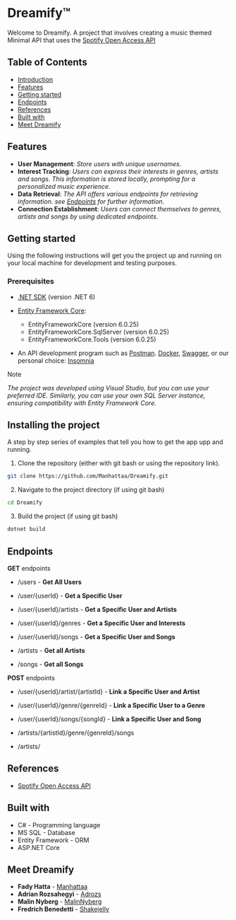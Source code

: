 # Dreamify™
Welcome to Dreamify. A project that involves creating a music themed Minimal API that uses the [Spotify Open Access API](https://developer.spotify.com/documentation/web-api)

## Table of Contents
 - [Introduction](#dreamify)
 - [Features](#features)
 - [Getting started](#getting-started)
 - [Endpoints](#endpoints)
 - [References](#references)
 - [Built with](#built-with)
 - [Meet Dreamify](#meet-dreamify)


## Features

- **User Management**: *Store users with unique usernames*.
- **Interest Tracking**: *Users can express their interests in genres, artists and songs. This information is stored locally, prompting for a personalized music experience*.
- **Data Retrieval**: *The API offers various endpoints for retrieving information. see [Endpoints](#endpoints) for further information*.
- **Connection Establishment**: *Users can connect themselves to genres, artists and songs by using dedicated endpoints*.

## Getting started

Using the following instructions will get you the project up and running on your local machine for development and testing purposes.

### Prerequisites

- [.NET SDK](https://dotnet.microsoft.com/download) (version .NET 6)
- [Entity Framework Core](https://docs.microsoft.com/en-us/ef/core/):
  * EntityFrameworkCore (version 6.0.25)
  * EntityFrameworkCore.SqlServer (version 6.0.25)
  * EntityFrameworkCore.Tools (version 6.0.25)

- An API development program such as [Postman](https://www.postman.com//). [Docker](https://www.docker.com/), [Swagger](https://swagger.io/), or our personal choice: [Insomnia](https://insomnia.rest/)

> [!NOTE]
> _The project was developed using Visual Studio, but you can use your preferred IDE.
> Similarly, you can use your own SQL Server instance, ensuring compatibility with Entity Framework Core._


## Installing the project

A step by step series of examples that tell you how to get the app upp and running.

1. Clone the repository (either with git bash or using the repository link).

```bash
git clone https://github.com/Manhattaa/Dreamify.git

```

2. Navigate to the project directory (if using git bash)

```bash
cd Dreamify
```

3. Build the project (if using git bash)

```bash
dotnet build
```

## Endpoints
**GET** endpoints

* /users - **Get All Users**
* /user/{userId} - **Get a Specific User**
* /user/{userId}/artists - **Get a Specific User and Artists**
* /user/{userId}/genres - **Get a Specific User and Interests**
* /user/{userId}/songs - **Get a Specific User and Songs**

  
* /artists - **Get all Artists**
* /songs - **Get all Songs**

**POST** endpoints

* /user/{userId}/artist/{artistId} - **Link a Specific User and Artist**
* /user/{userId}/genre/{genreId} - **Link a Specific User to a Genre**
* /user/{userId}/songs/{songId} - **Link a Specific User and Song**


* /artists/{artistId}/genre/{genreId}/songs
* /artists/

## References
- [Spotify Open Access API](https://developer.spotify.com/documentation/web-api)

## Built with
* C# - Programming language
* MS SQL - Database
* Entity Framework - ORM
* ASP.NET Core

## Meet Dreamify
* **Fady Hatta** - [Manhattaa](https://github.com/Manhattaa)
* **Adrian Rozsahegyi** - [Adrozs](https://github.com/Adrozs)
* **Malin Nyberg** - [MalinNyberg](https://github.com/MalinNyberg)
* **Fredrich Benedetti** - [Shakejelly](https://github.com/Shakejelly)
